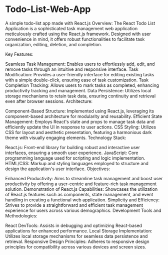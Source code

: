 # Todo-List-Web-App
A simple todo-list app made with React.js
Overview:
The React Todo List Application is a sophisticated task management web application meticulously crafted using the React.js framework. Designed with user convenience in mind, it offers robust functionalities to facilitate task organization, editing, deletion, and completion.

Key Features:

Seamless Task Management: Enables users to effortlessly add, edit, and remove tasks through an intuitive and responsive interface.
Task Modification: Provides a user-friendly interface for editing existing tasks with a simple double-click, ensuring ease of task customization.
Task Completion Tracking: Allows users to mark tasks as completed, enhancing productivity tracking and management.
Data Persistence: Utilizes local storage mechanisms to retain task data, ensuring continuity and retrieval even after browser sessions.
Architecture:

Component-Based Structure: Implemented using React.js, leveraging its component-based architecture for modularity and reusability.
Efficient State Management: Employs React's state and props to manage task data and efficiently update the UI in response to user actions.
CSS Styling: Utilizes CSS for layout and aesthetic presentation, featuring a harmonious dark theme with visually engaging elements.
Technology Stack:

React.js: Front-end library for building robust and interactive user interfaces, ensuring a smooth user experience.
JavaScript: Core programming language used for scripting and logic implementation.
HTML/CSS: Markup and styling languages employed to structure and design the application's user interface.
Objectives:

Enhanced Productivity: Aims to streamline task management and boost user productivity by offering a user-centric and feature-rich task management solution.
Demonstration of React.js Capabilities: Showcases the utilization of React.js features such as components, state management, and event handling in creating a functional web application.
Simplicity and Efficiency: Strives to provide a straightforward and efficient task management experience for users across various demographics.
Development Tools and Methodologies:

React DevTools: Assists in debugging and optimizing React-based applications for enhanced performance.
Local Storage Implementation: Utilizes local storage mechanisms for seamless data persistence and retrieval.
Responsive Design Principles: Adheres to responsive design principles for compatibility across various devices and screen sizes.
